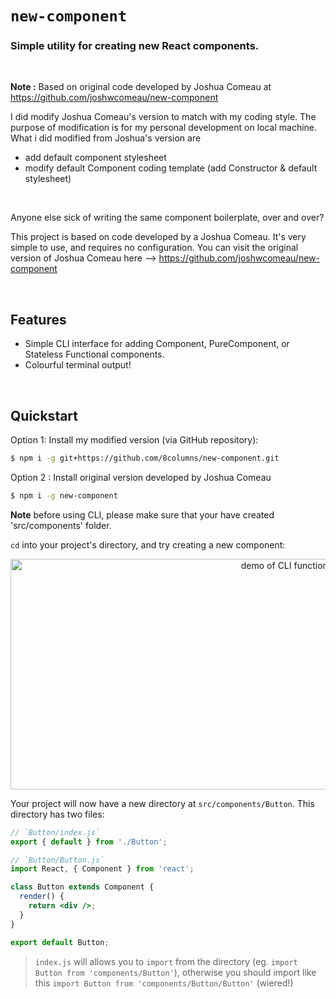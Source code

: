 # `new-component`
### Simple utility for creating new React components.

<br />

**Note :** Based on original code developed by Joshua Comeau at https://github.com/joshwcomeau/new-component 

I did modify Joshua Comeau's version to match with my coding style. The purpose of modification is for my personal development on local machine. What i did modified from Joshua's version are

- add default component stylesheet 
- modify default Component coding template (add Constructor & default stylesheet)

<br />

Anyone else sick of writing the same component boilerplate, over and over?

This project is based on code developed by a Joshua Comeau. It's very simple to use, and requires no configuration. You can visit the original version of Joshua Comeau here --> https://github.com/joshwcomeau/new-component

<br />

## Features
- Simple CLI interface for adding Component, PureComponent, or Stateless Functional components.
- Colourful terminal output!

<br />

## Quickstart

Option 1: Install my modified version (via GitHub repository):

```bash
$ npm i -g git+https://github.com/8columns/new-component.git
```

Option 2 : Install original version developed by Joshua Comeau

```bash
$ npm i -g new-component
```

**Note** before using CLI, please make sure that your have created 'src/components' folder. 


`cd` into your project's directory, and try creating a new component:

<p align="center">
  <img src="https://github.com/joshwcomeau/new-component/blob/master/docs/demo.gif?raw=true" width="888" height="369" alt="demo of CLI functionality">
</p>

Your project will now have a new directory at `src/components/Button`. This directory has two files:

```jsx
// `Button/index.js`
export { default } from './Button';
```

```jsx
// `Button/Button.js`
import React, { Component } from 'react';

class Button extends Component {
  render() {
    return <div />;
  }
}

export default Button;
```

> `index.js` will allows you to `import` from the directory (eg. `import Button from 'components/Button'`), otherwise you should import like this `import Button from 'components/Button/Button'` (wiered!)
>
